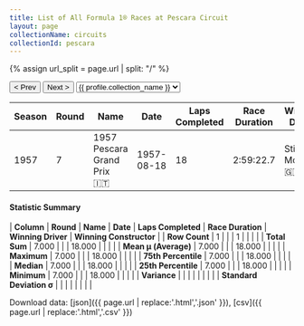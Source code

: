 ```yaml
---
title: List of All Formula 1® Races at Pescara Circuit
layout: page
collectionName: circuits
collectionId: pescara
---
```


{% assign url_split = page.url | split: "/" %}
<div id="collection-navigation">
<button onclick="selector.options[selector.selectedIndex-1].value && (window.location = selector.options[selector.selectedIndex-1].value);">&lt; Prev</button>
<button onclick="selector.options[selector.selectedIndex+1].value && (window.location = selector.options[selector.selectedIndex+1].value);">Next &gt;</button>
<select id="selector" onchange="this.options[this.selectedIndex].value && (window.location = this.options[this.selectedIndex].value);">
  {% for collectionId in site.data[page.collectionName].refs %}
    {% if collectionId == page.collectionId %}
      {% assign selected = "selected" %}
    {% else %}
      {% assign selected = "" %}
    {% endif %}
    {% assign profile = site.data[page.collectionName][collectionId].profile %}
    <option value="/f1/{{ page.collectionName }}/{{ collectionId }}/{{ url_split[4] }}" {{ selected }}>{{ profile.collection_name }}</option>
  {% endfor %}
</select>
</div>

| Season | Round | Name | Date | Laps Completed | Race Duration | Winning Driver | Winning Constructor |
|--|--|--|--|--|--|--|--|
| 1957 | 7 | 1957 Pescara Grand Prix 🇮🇹 | 1957-08-18 | 18 | 2:59:22.7 | Stirling Moss 🇬🇧 | Vanwall 🇬🇧 |

#### Statistic Summary

| **Column** | **Round** | **Name** | **Date** | **Laps Completed** | **Race Duration** | **Winning Driver** | **Winning Constructor** |
| **Row Count** | 1 |  |  | 1 |  |  |  |
| **Total Sum** | 7.000 |  |  | 18.000 |  |  |  |
| **Mean μ (Average)** | 7.000 |  |  | 18.000 |  |  |  |
| **Maximum** | 7.000 |  |  | 18.000 |  |  |  |
| **75th Percentile** | 7.000 |  |  | 18.000 |  |  |  |
| **Median** | 7.000 |  |  | 18.000 |  |  |  |
| **25th Percentile** | 7.000 |  |  | 18.000 |  |  |  |
| **Minimum** | 7.000 |  |  | 18.000 |  |  |  |
| **Variance** |  |  |  |  |  |  |  |
| **Standard Deviation σ** |  |  |  |  |  |  |  |

Download data: [json]({{ page.url | replace:'.html','.json' }}), [csv]({{ page.url | replace:'.html','.csv' }})
